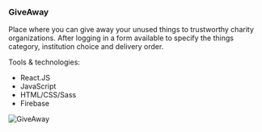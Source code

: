 ### GiveAway

Place where you can give away your unused things to trustworthy charity organizations. After logging in a form available to specify the things category, institution choice and delivery order.

Tools & technologies:
* React.JS
* JavaScript
* HTML/CSS/Sass
* Firebase

![GiveAway](https://user-images.githubusercontent.com/74918235/129476431-177ea0ec-2f01-416d-a6fb-de23917b7444.png)
